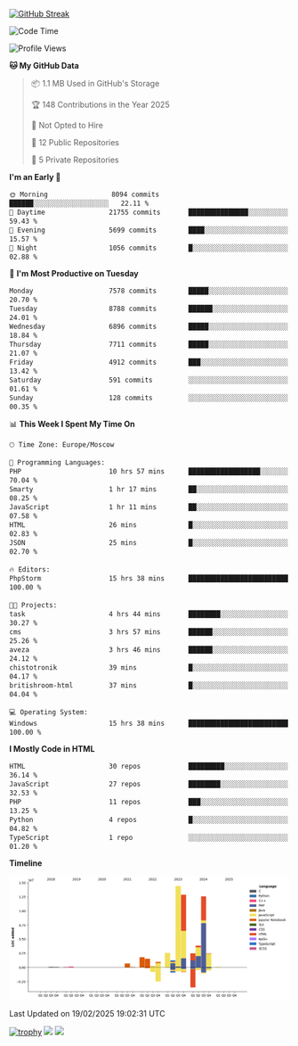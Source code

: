 [![GitHub Streak](https://github-readme-streak-stats.herokuapp.com/?user=yogik10)](https://git.io/streak-stats)
<!--START_SECTION:waka-->
![Code Time](http://img.shields.io/badge/Code%20Time-1%2C150%20hrs%2048%20mins-blue)

![Profile Views](http://img.shields.io/badge/Profile%20Views-0-blue)

**🐱 My GitHub Data** 

> 📦 1.1 MB Used in GitHub's Storage 
 > 
> 🏆 148 Contributions in the Year 2025
 > 
> 🚫 Not Opted to Hire
 > 
> 📜 12 Public Repositories 
 > 
> 🔑 5 Private Repositories 
 > 
**I'm an Early 🐤** 

```text
🌞 Morning                8094 commits        ██████░░░░░░░░░░░░░░░░░░░   22.11 % 
🌆 Daytime                21755 commits       ███████████████░░░░░░░░░░   59.43 % 
🌃 Evening                5699 commits        ████░░░░░░░░░░░░░░░░░░░░░   15.57 % 
🌙 Night                  1056 commits        █░░░░░░░░░░░░░░░░░░░░░░░░   02.88 % 
```
📅 **I'm Most Productive on Tuesday** 

```text
Monday                   7578 commits        █████░░░░░░░░░░░░░░░░░░░░   20.70 % 
Tuesday                  8788 commits        ██████░░░░░░░░░░░░░░░░░░░   24.01 % 
Wednesday                6896 commits        █████░░░░░░░░░░░░░░░░░░░░   18.84 % 
Thursday                 7711 commits        █████░░░░░░░░░░░░░░░░░░░░   21.07 % 
Friday                   4912 commits        ███░░░░░░░░░░░░░░░░░░░░░░   13.42 % 
Saturday                 591 commits         ░░░░░░░░░░░░░░░░░░░░░░░░░   01.61 % 
Sunday                   128 commits         ░░░░░░░░░░░░░░░░░░░░░░░░░   00.35 % 
```


📊 **This Week I Spent My Time On** 

```text
🕑︎ Time Zone: Europe/Moscow

💬 Programming Languages: 
PHP                      10 hrs 57 mins      ██████████████████░░░░░░░   70.04 % 
Smarty                   1 hr 17 mins        ██░░░░░░░░░░░░░░░░░░░░░░░   08.25 % 
JavaScript               1 hr 11 mins        ██░░░░░░░░░░░░░░░░░░░░░░░   07.58 % 
HTML                     26 mins             █░░░░░░░░░░░░░░░░░░░░░░░░   02.83 % 
JSON                     25 mins             █░░░░░░░░░░░░░░░░░░░░░░░░   02.70 % 

🔥 Editors: 
PhpStorm                 15 hrs 38 mins      █████████████████████████   100.00 % 

🐱‍💻 Projects: 
task                     4 hrs 44 mins       ████████░░░░░░░░░░░░░░░░░   30.27 % 
cms                      3 hrs 57 mins       ██████░░░░░░░░░░░░░░░░░░░   25.26 % 
aveza                    3 hrs 46 mins       ██████░░░░░░░░░░░░░░░░░░░   24.12 % 
chistotronik             39 mins             █░░░░░░░░░░░░░░░░░░░░░░░░   04.17 % 
britishroom-html         37 mins             █░░░░░░░░░░░░░░░░░░░░░░░░   04.04 % 

💻 Operating System: 
Windows                  15 hrs 38 mins      █████████████████████████   100.00 % 
```

**I Mostly Code in HTML** 

```text
HTML                     30 repos            █████████░░░░░░░░░░░░░░░░   36.14 % 
JavaScript               27 repos            ████████░░░░░░░░░░░░░░░░░   32.53 % 
PHP                      11 repos            ███░░░░░░░░░░░░░░░░░░░░░░   13.25 % 
Python                   4 repos             █░░░░░░░░░░░░░░░░░░░░░░░░   04.82 % 
TypeScript               1 repo              ░░░░░░░░░░░░░░░░░░░░░░░░░   01.20 % 
```



**Timeline**

![Lines of Code chart](https://raw.githubusercontent.com/Yogik10/Yogik10/main/assets/bar_graph.png)


 Last Updated on 19/02/2025 19:02:31 UTC
<!--END_SECTION:waka-->
[![trophy](https://github-profile-trophy.vercel.app/?username=yogik10)](https://github.com/ryo-ma/github-profile-trophy)
![](https://github-profile-summary-cards.vercel.app/api/cards/profile-details?username=yogik10&theme=solarized_dark)
![](https://github-profile-summary-cards.vercel.app/api/cards/most-commit-language?username=yogik10&theme=solarized_dark)


